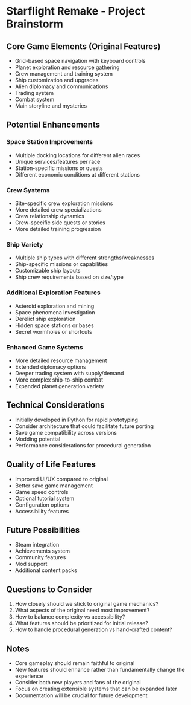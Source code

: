 # Starflight Remake - Project Brainstorm

## Core Game Elements (Original Features)
- Grid-based space navigation with keyboard controls
- Planet exploration and resource gathering
- Crew management and training system
- Ship customization and upgrades
- Alien diplomacy and communications
- Trading system
- Combat system
- Main storyline and mysteries

## Potential Enhancements
### Space Station Improvements
- Multiple docking locations for different alien races
- Unique services/features per race
- Station-specific missions or quests
- Different economic conditions at different stations

### Crew Systems
- Site-specific crew exploration missions
- More detailed crew specializations
- Crew relationship dynamics
- Crew-specific side quests or stories
- More detailed training progression

### Ship Variety
- Multiple ship types with different strengths/weaknesses
- Ship-specific missions or capabilities
- Customizable ship layouts
- Ship crew requirements based on size/type

### Additional Exploration Features
- Asteroid exploration and mining
- Space phenomena investigation
- Derelict ship exploration
- Hidden space stations or bases
- Secret wormholes or shortcuts

### Enhanced Game Systems
- More detailed resource management
- Extended diplomacy options
- Deeper trading system with supply/demand
- More complex ship-to-ship combat
- Expanded planet generation variety

## Technical Considerations
- Initially developed in Python for rapid prototyping
- Consider architecture that could facilitate future porting
- Save game compatibility across versions
- Modding potential
- Performance considerations for procedural generation

## Quality of Life Features
- Improved UI/UX compared to original
- Better save game management
- Game speed controls
- Optional tutorial system
- Configuration options
- Accessibility features

## Future Possibilities
- Steam integration
- Achievements system
- Community features
- Mod support
- Additional content packs

## Questions to Consider
1. How closely should we stick to original game mechanics?
2. What aspects of the original need most improvement?
3. How to balance complexity vs accessibility?
4. What features should be prioritized for initial release?
5. How to handle procedural generation vs hand-crafted content?

## Notes
- Core gameplay should remain faithful to original
- New features should enhance rather than fundamentally change the experience
- Consider both new players and fans of the original
- Focus on creating extensible systems that can be expanded later
- Documentation will be crucial for future development